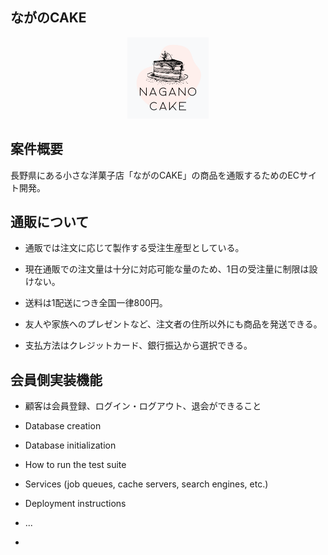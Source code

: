 ## ながのCAKE

<p align="center"><img src="https://github.com/webcamp-menber-ateam/nagano_cake/blob/develop/app/assets/images/logo_image.png" width="130" height="130" /></p>

## 案件概要

長野県にある小さな洋菓子店「ながのCAKE」の商品を通販するためのECサイト開発。

## 通販について

- 通販では注文に応じて製作する受注生産型としている。

- 現在通販での注文量は十分に対応可能な量のため、1日の受注量に制限は設けない。

- 送料は1配送につき全国一律800円。

- 友人や家族へのプレゼントなど、注文者の住所以外にも商品を発送できる。

- 支払方法はクレジットカード、銀行振込から選択できる。

## 会員側実装機能

- 顧客は会員登録、ログイン・ログアウト、退会ができること

* Database creation

* Database initialization

* How to run the test suite

* Services (job queues, cache servers, search engines, etc.)

* Deployment instructions

* ...

*